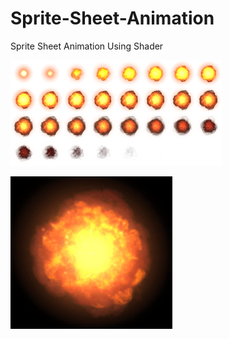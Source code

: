 # Sprite-Sheet-Animation
Sprite Sheet Animation Using Shader

<img src="Assets/SheetAnimation/Sprite/Explosion.png" alt="Explosion" style="zoom: 33%;" />

![Explostion](Explostion.gif)